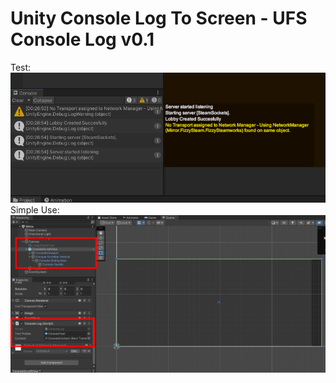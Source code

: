 # Unity Console Log To Screen - UFS Console Log v0.1
 Test:<br>
<img src="https://raw.githubusercontent.com/utkayfirat/Unity-Console-Log-To-Screen/refs/heads/main/showcase.png"><br>
 Simple Use:<br>
<img src="https://raw.githubusercontent.com/utkayfirat/Unity-Console-Log-To-Screen/refs/heads/main/simple-use.png">

